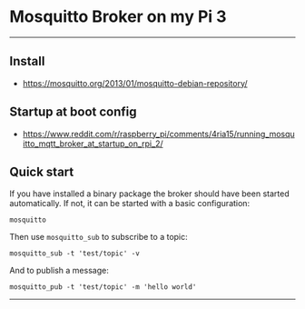 # Mosquitto Broker on my Pi 3  
---
## Install  
 * https://mosquitto.org/2013/01/mosquitto-debian-repository/  

## Startup at boot config  
 * https://www.reddit.com/r/raspberry_pi/comments/4ria15/running_mosquitto_mqtt_broker_at_startup_on_rpi_2/  
   
    
## Quick start  
If you have installed a binary package the broker should have been started  
automatically. If not, it can be started with a basic configuration:  
  
    mosquitto  
  
Then use `mosquitto_sub` to subscribe to a topic:  
  
    mosquitto_sub -t 'test/topic' -v  
  
And to publish a message:  
  
    mosquitto_pub -t 'test/topic' -m 'hello world'  
------------------------
